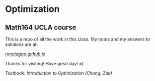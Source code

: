 # Optimization

## Math164 UCLA course
This is a repo of all the work in this class. My notes and my answers to solutions are at:

_[ronaldgao.github.io](ronaldgao.github.io)_

Thanks for visiting! Have great day! =)

_Textbook: Introduction to Optimization (Chong, Zak)_
